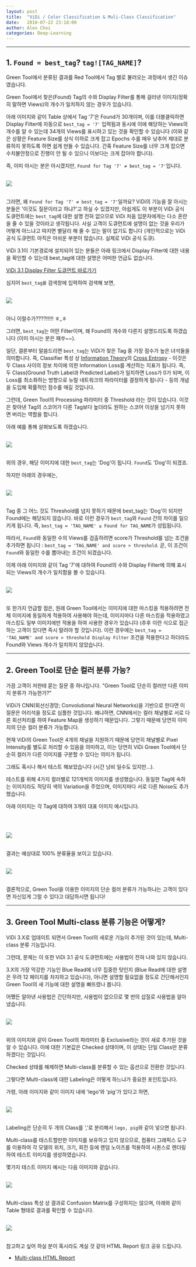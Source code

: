 ```yaml
---
layout: post
title:  "ViDi / Color Classification & Muli-Class Classification"
date:   2018-07-22 23:18:00
author: Alex Choi
categories: Deep-Learning
---
```


------
## 1. `Found = best_tag`? `tag![TAG_NAME]`?
Green Tool에서 분류된 결과를 Red Tool에서 Tag 별로 불러오는 과정에서 생긴 이슈였습니다.

Green Tool에서 찾은(Found) Tag의 수와 Display Filter를 통해 걸러낸 이미지(정확히 말하면 Views)의 개수가 일치하지 않는 경우가 있습니다.

아래 이미지와 같이 Table 상에서 Tag '7'은 Found가 30개이며, 이를 더블클릭하면 Display Filter에 자동으로 `best_tag = '7'` 입력됨과 동시에 이에 해당하는 Views의 개수를 알 수 있는데 34개의 Views를 표시하고 있는 것을 확인할 수 있습니다 (이와 같은 상황은 Feature Size를 상식 이하로 크게 잡고 Epochs 수를 매우 낮추어 제대로 분류하지 못하도록 하면 쉽게 만들 수 있습니다. 간혹 Feature Size를 너무 크게 잡으면 수치불안정으로 진행이 안 될 수 있으니 이보다는 크게 잡아야 합니다).

즉, 이미 아시는 분은 아시겠지만, `Found for Tag '7' ≠ best_tag = '7'`입니다.
<br/><br/>

<img src="{{ site.baseurl }}/assets/posts/2018-07-22-MultiClassClassification/01.png">
<br/><br/>

그러면, 왜 `Found for Tag '7' ≠ best_tag = '7'`일까요? ViDi의 기능을 잘 아시는 분들은 '이것도 질문이라고 하냐?'고 하실 수 있겠지만, 아쉽게도 이 부분이 ViDi 공식 도큐먼트에는 `best_tag`에 대한 설명 전혀 없으므로 ViDi 처음 입문자에게는 다소 혼란을 줄 수 있을 것이라고 생각됩니다. 사실 고객이 도큐먼트에 설명이 없는 것을 우리가 어떻게 아느냐고 따지면 별달리 해 줄 수 있는 말이 없기도 합니다 (개인적으로는 ViDi 공식 도큐먼트 아직은 아쉬운 부분이 많습니다. 실제로 ViDi 공식 도큐).

ViDi 3.1이 기본경로에 설치되어 있는 분들은 아래 링크에서 Display Filter에 대한 내용을 확인할 수 있는데 best_tag에 대한 설명은 어떠한 언급도 없습니다.

[ViDi 3.1 Display Filter 도큐먼트 바로가기](http://13.125.95.237/vidi_documentation/Default.htm#ViDi_Topics/Concepts/images_display_filters_sort.htm%3FTocPath%3DCognex%2520ViDi%2520Suite%2520Concepts%7CImages%7C_____2)

심지어 `best_tag를` 검색창에 입력하여 검색해 보면,
<br/><br/>

<img src="{{ site.baseurl }}/assets/posts/2018-07-22-MultiClassClassification/02.png">
<br/><br/>

아니 이럴수가????!!!!! ㅎ_ㅎ

그러면, `best_tag`는 어떤 Filter이며, 왜 Found의 개수와 다른지 설명드리도록 하겠습니다 (이미 아시는 분은 패쑤~~).

일단, 결론부터 말씀드리면 `best_tag`는 ViDi가 찾은 Tag 중 가장 점수가 높은 녀석들을 의미합니다. 즉, Classifier 특성 상 [Information Theory](https://en.wikipedia.org/wiki/Information_theory)의 [Cross Entropy](https://en.wikipedia.org/wiki/Cross_entropy) - 이것은 두 Class 사이의 정보 차이에 의한 Information Loss를 계산하는 지표가 됩니다. 즉, 두 Class(Ground Truth Label과 Predicted Label)가 일치하면 Loss가 0가 되며, 이 Loss를 최소화하는 방향으로 뉴럴 네트워크의 파라미터를 결정하게 됩니다 - 등의 개념을 도입해 확률적인 점수를 매길 것입니다.

그런데, Green Tool의 Processing 파라미터 중 Threshold 라는 것이 있습니다. 이것은 찾아낸 Tag의 스코어가 다른 Tag보다 높더라도 원하는 스코어 이상을 넘기지 못하면 버리는 역할을 합니다.

아래 예를 통해 살펴보도록 하겠습니다.
<br/><br/>

<img src="{{ site.baseurl }}/assets/posts/2018-07-22-MultiClassClassification/03.png">
<br/><br/>

위의 경우, 해당 이미지에 대한 `best_tag`는 'Dog'이 됩니다. `Found`도 'Dog'이 되겠죠.

하지만 아래의 경우에는,
<br/><br/>

<img src="{{ site.baseurl }}/assets/posts/2018-07-22-MultiClassClassification/04.png">
<br/><br/>

Tag 중 그 어느 것도 Threshold를 넘지 못하기 때문에 best_tag는 'Dog'이 되지만 Found에는 해당되지 않습니다. 바로 이런 경우가 `best_tag`와 `Found` 간의 차이를 일으키게 됩니다. 즉, `best_tag = 'TAG_NAME' ≥ Found for TAG_NAME`가 성립됩니다.

따라서, `Found`와 동일한 수의 Views를 검출하려면 score가 Threshold를 넘는 조건을 추가하면 됩니다 : `best_tag = 'TAG_NAME' and score > threshold`. 곧, 이 조건이 `Found`와 동일한 수를 뽑아내는 조건이 되겠습니다.

이제 아래 이미지와 같이 Tag '7'에 대하여 Found의 수와 Display Filter에 의해 표시되는 Views의 개수가 일치함을 볼 수 있습니다.
<br/><br/>

<img src="{{ site.baseurl }}/assets/posts/2018-07-22-MultiClassClassification/05.png">
<br/><br/>

또 한가지 언급할 점은, 원래 Green Tool에서는 이미지에 대한 마스킹을 적용하려면 전체 이미지에 동일하게 적용하여 사용해야 하는데, 이미지마다 다른 마스킹을 적용하였고 마스킹도 일부 이미지에만 적용을 하여 사용한 경우가 있습니다 (추후 이런 식으로 접근하는 고객이 있다면 즉시 말려야 할 것입니다). 이런 경우에는 `best_tag = 'TAG_NAME' and score > threshold Display Filter` 조건을 적용한다고 하더라도 Found와 Views 개수가 일치하지 않았습니다.

------
## 2.  Green Tool로 단순 컬러 분류 가능?
가끔 고객이 저한테 묻는 질문 중 하나입니다. "Green Tool로 단순히 컬러만 다른 이미지 분류가 가능한가?"

ViDi가 CNN(회선신경망; Convolutional Neural Networks)을 기반으로 한다면 이 질문은 어리석을 정도로 심플한 것입니다. 왜냐하면, CNN에서는 컬러 채널별로 서로 다른 회선처리를 하여 Feature Map을 생성하기 때문입니다. 그렇기 때문에 당연히 이미지의 단순 컬러 분류가 가능합니다.

현재 ViDi의 Green Tool은 4개의 채널을 지원하기 때문에 당연히 채널별로 Pixel Intensity를 별도로 처리할 수 있음을 의미하고, 이는 당연히 ViDi Green Tool에서 단순히 컬러가 다른 이미지를 구분할 수 있다는 의미가 됩니다.

그래도 혹시나 해서 테스트 해보았습니다 (시간 낭비 일수도 있지만...).

테스트를 위해 4가지 컬러별로 121개씩의 이미지를 생성했습니다. 동일한 Tag에 속하는 이미지라도 적당히 색의 Variation을 주었으며, 이미지마다 서로 다른 Noise도 추가했습니다.

아래 이미지는 각 Tag에 대하여 3개의 대표 이미지 예시입니다.

<br/><br/>

<img src="{{ site.baseurl }}/assets/posts/2018-07-22-MultiClassClassification/06.png">
<br/><br/>

결과는 예상대로 100% 분류율을 보이고 있습니다.
<br/><br/>

<img src="{{ site.baseurl }}/assets/posts/2018-07-22-MultiClassClassification/07.png">
<br/><br/>

결론적으로, Green Tool을 이용한 이미지의 단순 컬러 분류가 가능하냐는 고객이 있다면 자신있게 그럴 수 있다고 대답하시면 됩니다!

------
## 3. Green Tool Multi-class 분류 기능은 어떻게?
ViDi 3.X로 업데이트 되면서 Green Tool의 새로운 기능이 추가된 것이 있는데, Multi-class 분류 기능입니다.

그런데, 문제는 이 또한 ViDi 3.1 공식 도큐먼트에는 사용법이 전혀 나와 있지 않습니다.

3.X의 가장 막강한 기능인 Blue Read에 너무 집중한 탓인지 (Blue Read에 대한 설명은 무려 12 페이지를 차지하고 있습니다), 아니면 설명할 필요없을 정도로 간단해서인지 Green Tool의 새 기능에 대한 설명을 빠뜨렸나 봅니다.

어쨌든 알아낸 사용법은 간단하지만, 사용법이 없으므로 몇 번의 삽질로 사용법을 알아냈습니다.
<br/><br/>

<img src="{{ site.baseurl }}/assets/posts/2018-07-22-MultiClassClassification/08.png">
<br/><br/>

위의 이미지와 같이 Green Tool의 파라미터 중 Exclusive라는 것이 새로 추가된 것을 알 수 있습니다. 이에 대한 기본값은 Checked 상태이며, 이 상태는 단일 Class만 분류하겠다는 것입니다.

Checked 상태를 해제하면 Multi-class를 분류할 수 있는 옵션으로 전환한 것입니다.

그렇다면 Multi-class에 대한 Labeling은 어떻게 하느냐가 중요한 포인트입니다.

가령, 아래 이미지와 같이 이미지 내에 'lego'와 'pig'가 있다고 하면,
<br/><br/>

<img src="{{ site.baseurl }}/assets/posts/2018-07-22-MultiClassClassification/09.png">
<br/><br/>

Labeling은 단순히 두 개의 Class를 ','로 분리해서 `lego, pig`와 같이 넣으면 됩니다.

Multi-class를 테스트할만한 이미지를 보유하고 있지 않으므로, 컴퓨터 그래픽스 도구를 이용하여 각 모델의 위치, 크기, 회전 등에 랜덤 노이즈를 적용하여 시퀀스로 렌더링하여 테스트 이미지를 생성하였습니다.

몇가지 테스트 이미지 예시는 다음 이미지와 같습니다.
<br/><br/>

<img src="{{ site.baseurl }}/assets/posts/2018-07-22-MultiClassClassification/10.png">
<br/><br/>

Multi-class 특성 상 결과로 Confusion Matrix를 구성하지는 않으며, 아래와 같이 Table 형태로 결과를 확인할 수 있습니다.
<br/><br/>

<img src="{{ site.baseurl }}/assets/posts/2018-07-22-MultiClassClassification/11.png">
<br/><br/>

참고하고 싶어 하실 분이 혹시라도 계실 것 같아 HTML Report 링크 공유 드립니다.

- [Multi-class HTML Report](http://13.125.95.237/vidi/Multi-Class%20-%20Classify.html)
